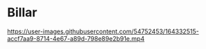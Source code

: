 # Billar



https://user-images.githubusercontent.com/54752453/164332515-accf7aa9-8714-4e67-a89d-798e89e2b91e.mp4

